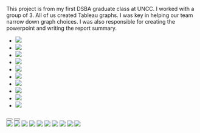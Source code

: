 This project is from my first DSBA graduate class at UNCC. I worked with a group of 3. All of us created Tableau graphs. I was key in helping our team narrow down graph choices. I was also responsible for creating the powerpoint and writing the report summary. 
 <section style="position:relative">
            <div class="blogGlide fullWidth">
    <div class="glide__track" data-glide-el="track">
        <ul class="glide__slides">
        <li class="glide__slide">
            <img src="../assets/img/theme/Final Project Presentation 5122 Ins Comp/Slide1.PNG">
        </li>
        <li class="glide__slide">
            <img src="../assets/img/theme/Final Project Presentation 5122 Ins Comp/Slide2.PNG">
        </li>
           <li class="glide__slide">
            <img src="../assets/img/theme/Final Project Presentation 5122 Ins Comp/Slide3.PNG">
        </li>
           <li class="glide__slide">
            <img src="../assets/img/theme/Final Project Presentation 5122 Ins Comp/Slide4.PNG">
        </li>
           <li class="glide__slide">
            <img src="../assets/img/theme/Final Project Presentation 5122 Ins Comp/Slide5.PNG">
        </li>
           <li class="glide__slide">
            <img src="../assets/img/theme/Final Project Presentation 5122 Ins Comp/Slide6.PNG">
        </li>
           <li class="glide__slide">
            <img src="../assets/img/theme/Final Project Presentation 5122 Ins Comp/Slide7.PNG">
        </li>
           <li class="glide__slide">
            <img src="../assets/img/theme/Final Project Presentation 5122 Ins Comp/Slide8.PNG">
        </li>
           <li class="glide__slide">
            <img src="../assets/img/theme/Final Project Presentation 5122 Ins Comp/Slide9.PNG">
        </li>
           <li class="glide__slide">
            <img src="../assets/img/theme/Final Project Presentation 5122 Ins Comp/Slide10.PNG">
        </li>
        </ul>
    </div>
    <div class="glide__arrows d-flex justify-content-center mt-2" data-glide-el="controls">
          <button class="glide__arrow text-default position-static" data-glide-dir="<"><i class="ni ni-bold-left"></i></button>
          <button class="glide__arrow text-default position-static" data-glide-dir=">"><i class="ni ni-bold-right"></i></button>
    </div>
</div>
 <img src="../assets/img/theme/Report Final Project5122_Page_01.png">
              <img src="../assets/img/theme/Report Final Project5122_Page_02.png">         
              <img src="../assets/img/theme/Report Final Project5122_Page_03.png">
              <img src="../assets/img/theme/Report Final Project5122_Page_04.png">
              <img src="../assets/img/theme/Report Final Project5122_Page_05.png">
              <img src="../assets/img/theme/Report Final Project5122_Page_06.png">
              <img src="../assets/img/theme/Report Final Project5122_Page_07.png">
              <img src="../assets/img/theme/Report Final Project5122_Page_08.png">
              <img src="../assets/img/theme/Report Final Project5122_Page_09.png">
              <img src="../assets/img/theme/Report Final Project5122_Page_10.png">
              </section>
